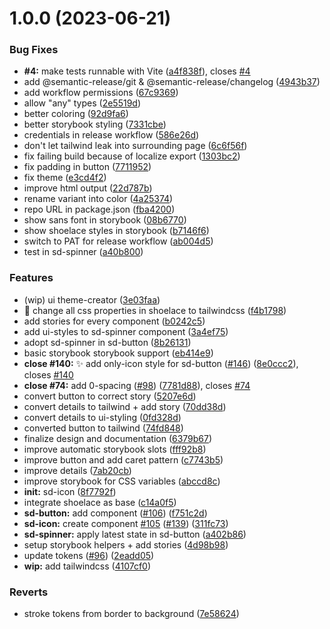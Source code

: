 # 1.0.0 (2023-06-21)


### Bug Fixes

* **#4:** make tests runnable with Vite ([a4f838f](https://github.com/solid-design-system/solid/commit/a4f838fb88e93bd355e3e942ff22ac54a5fa925f)), closes [#4](https://github.com/solid-design-system/solid/issues/4)
* add @semantic-release/git & @semantic-release/changelog ([4943b37](https://github.com/solid-design-system/solid/commit/4943b37840a43b347a63ce455e91be23d36287d0))
* add workflow permissions ([67c9369](https://github.com/solid-design-system/solid/commit/67c93691daa436a274ef8326838b3128e5f93def))
* allow "any" types ([2e5519d](https://github.com/solid-design-system/solid/commit/2e5519d151d46f2a0a39269290f0446d36612cba))
* better coloring ([92d9fa6](https://github.com/solid-design-system/solid/commit/92d9fa6506910e8ed5bfdb5b69f40fa7daf1142f))
* better storybook styling ([7331cbe](https://github.com/solid-design-system/solid/commit/7331cbe1de70ee3bde53b1d25c485f135c5d18fb))
* credentials in release workflow ([586e26d](https://github.com/solid-design-system/solid/commit/586e26dc91b294eba1a4cddfb433d52043503061))
* don't let tailwind leak into surrounding page ([6c6f56f](https://github.com/solid-design-system/solid/commit/6c6f56f44fef1f38b8ba0cf8411b28a1b9e9fb70))
* fix failing build because of localize export ([1303bc2](https://github.com/solid-design-system/solid/commit/1303bc22c5c7e8ab01f3492609401f21aad78f0a))
* fix padding in button ([7711952](https://github.com/solid-design-system/solid/commit/771195277861a407db9ee821cbc5644493a8b7ce))
* fix theme ([e3cd4f2](https://github.com/solid-design-system/solid/commit/e3cd4f2cc2febe6c99c33fd713f5857adbf54eba))
* improve html output ([22d787b](https://github.com/solid-design-system/solid/commit/22d787ba2a9836c1bad4ee218fae4cac8640f28e))
* rename variant into color ([4a25374](https://github.com/solid-design-system/solid/commit/4a253746e25d8d8218164b1f3deb8380a0511ff6))
* repo URL in package.json ([fba4200](https://github.com/solid-design-system/solid/commit/fba4200f8c8ca70790ef4f161d4c610419bc6b73))
* show sans font in storybook ([08b6770](https://github.com/solid-design-system/solid/commit/08b677098849831b6e646a55d2012d58d3d166a7))
* show shoelace styles in storybook ([b7146f6](https://github.com/solid-design-system/solid/commit/b7146f6ea4e806f84cff9d208fcef9188aa8994c))
* switch to PAT for release workflow ([ab004d5](https://github.com/solid-design-system/solid/commit/ab004d55b139c653bf868bcd0d1b8ed494316134))
* test in sd-spinner ([a40b800](https://github.com/solid-design-system/solid/commit/a40b8002db12ab4e053daf76aa09415949acf814))


### Features

* (wip) ui theme-creator ([3e03faa](https://github.com/solid-design-system/solid/commit/3e03faa79f9583f197e4efa1e8016d2106ecb5be))
* 🎸 change all css properties in shoelace to tailwindcss ([f4b1798](https://github.com/solid-design-system/solid/commit/f4b17984035ac9e900af2ff22c9af72313c87b77))
* add stories for every component ([b0242c5](https://github.com/solid-design-system/solid/commit/b0242c5e4a54a91540505d4a43ca237d491349cd))
* add ui-styles to sd-spinner component ([3a4ef75](https://github.com/solid-design-system/solid/commit/3a4ef75da4d23d25103791c9c399d716aef6ad1b))
* adopt sd-spinner in sd-button ([8b26131](https://github.com/solid-design-system/solid/commit/8b2613101cb1b862777487dd12f72fc76947ffb5))
* basic storybook storybook support ([eb414e9](https://github.com/solid-design-system/solid/commit/eb414e9c3990627a451d6fe973f7a23ebcb2223c))
* **close #140:** ✨ add only-icon style for sd-button ([#146](https://github.com/solid-design-system/solid/issues/146)) ([8e0ccc2](https://github.com/solid-design-system/solid/commit/8e0ccc2fe699ebb6de799c752c527740f7f0871a)), closes [#140](https://github.com/solid-design-system/solid/issues/140)
* **close #74:** add 0-spacing ([#98](https://github.com/solid-design-system/solid/issues/98)) ([7781d88](https://github.com/solid-design-system/solid/commit/7781d885317b4be82269f974dc5b351b593cd05c)), closes [#74](https://github.com/solid-design-system/solid/issues/74)
* convert button to correct story ([5207e6d](https://github.com/solid-design-system/solid/commit/5207e6d925a9068020faee9f09c06f38a9774cc5))
* convert details to tailwind + add story ([70dd38d](https://github.com/solid-design-system/solid/commit/70dd38dd35a541938f51a98b94ccdd6b939c8bfc))
* convert details to ui-styling ([0fd328d](https://github.com/solid-design-system/solid/commit/0fd328de406bbd2a4fbbd3e5fe271657e65efca4))
* converted button to tailwind ([74fd848](https://github.com/solid-design-system/solid/commit/74fd848baa92977e0a779c576bdcc937dab5b522))
* finalize design and documentation ([6379b67](https://github.com/solid-design-system/solid/commit/6379b67def73ee7146a6b987ccc1bb33f7d51421))
* improve automatic storybook slots ([fff92b8](https://github.com/solid-design-system/solid/commit/fff92b8cae2a26c546262abfdd7e60d7a6ff85fb))
* improve button and add caret pattern ([c7743b5](https://github.com/solid-design-system/solid/commit/c7743b57d99be0b27ae1d1e4b0c42de0113262fa))
* improve details ([7ab20cb](https://github.com/solid-design-system/solid/commit/7ab20cbca6507802653f0b266663e6fb16716118))
* improve storybook for CSS variables ([abccd8c](https://github.com/solid-design-system/solid/commit/abccd8cd19755c7c0ae71aea3ce5f08c09debd34))
* **init:** sd-icon ([8f7792f](https://github.com/solid-design-system/solid/commit/8f7792f8cf8fc531e051efee19ad38efe90077b1))
* integrate shoelace as base ([c14a0f5](https://github.com/solid-design-system/solid/commit/c14a0f5888e482a0201a696d6f67cbfbfc655253))
* **sd-button:** add component ([#106](https://github.com/solid-design-system/solid/issues/106)) ([f751c2d](https://github.com/solid-design-system/solid/commit/f751c2d0f4e3328396e1d8d74b0718fcdc407cdb))
* **sd-icon:** create component [#105](https://github.com/solid-design-system/solid/issues/105) ([#139](https://github.com/solid-design-system/solid/issues/139)) ([311fc73](https://github.com/solid-design-system/solid/commit/311fc7347d218eeefbf0b0186998cedb8ee6f74d))
* **sd-spinner:** apply latest state in sd-button ([a402b86](https://github.com/solid-design-system/solid/commit/a402b863e69bbe758b8a86a6d1b99afdc71d32cd))
* setup storybook helpers + add stories ([4d98b98](https://github.com/solid-design-system/solid/commit/4d98b9889e119aa7330d187d99c0508d4ccc9717))
* update tokens ([#96](https://github.com/solid-design-system/solid/issues/96)) ([2eadd05](https://github.com/solid-design-system/solid/commit/2eadd05a73d9e7dd8047569192334be4490ee482))
* **wip:** add tailwindcss ([4107cf0](https://github.com/solid-design-system/solid/commit/4107cf08d5daf38a82c68626f9687b3f82f3718c))


### Reverts

* stroke tokens from border to background ([7e58624](https://github.com/solid-design-system/solid/commit/7e58624fa11c189554e4b2ca1ff40010023934ea))
